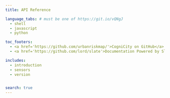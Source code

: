 ```yaml
---
title: API Reference

language_tabs: # must be one of https://git.io/vQNgJ
  - shell
  - javascript
  - python

toc_footers:
  - <a href='https://github.com/urbanriskmap/'>CogniCity on GitHub</a>
  - <a href='https://github.com/lord/slate'>Documentation Powered by Slate</a>

includes:
  - introduction
  - sensors
  - version


search: true
---
```

